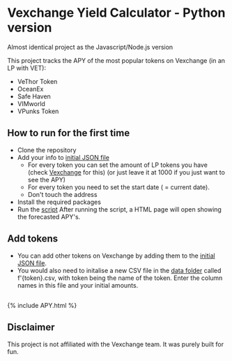 # Vexchange Yield Calculator - Python version

Almost identical project as the Javascript/Node.js version

This project tracks the APY of the most popular tokens on Vexchange (in an LP with VET):
  - VeThor Token
  - OceanEx
  - Safe Haven
  - VIMworld
  - VPunks Token
  
## How to run for the first time
- Clone the repository
- Add your info to [initial JSON file](data/token_addresses.json)
  - For every token you can set the amount of LP tokens you have (check [Vexchange](https://www.vexchange.io) for this) (or just leave it at 1000 if you just want to see the APY)
  - For every token you need to set the start date ( = current date).
  - Don't touch the address
- Install the required packages
- Run the [script](main.py)
After running the script, a HTML page will open showing the forecasted APY's.

## Add tokens
- You can add other tokens on Vexchange by adding them to the [initial JSON file](data/token_addresses.json).
- You would also need to initalise a new CSV file in the [data folder](data) called f'{token}.csv, with token being the name of the token. Enter the column names in this file and your initial amounts.

## 
{% include APY.html %}

## Disclaimer
This project is not affiliated with the Vexchange team. It was purely built for fun.



